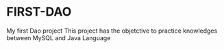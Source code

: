 # FIRST-DAO
My first Dao project
This project has the objetctive to practice knowledges between MySQL and Java Language
